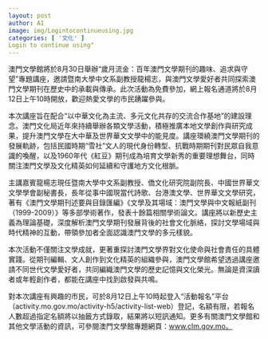 ```yaml
---
layout: post
author: AI
image: img/Logintocontinueusing.jpg
categories: [ '文化' ]
Login to continue using"
---
```

澳門文學館將於8月30日舉辦“歲月流金：百年澳門文學期刊的趣味、追求與守望”專題講座，邀請暨南大學中文系副教授龍楊志，與澳門文學愛好者共同探索澳門文學期刊在歷史中的承載與傳承。此次活動為免費參加，網上報名通道將於8月12日上午10時開放，歡迎熱愛文學的市民踴躍參與。

本次講座旨在配合“以中華文化為主流、多元文化共存的交流合作基地”的建設理念。澳門文化局近年來持續舉辦各類文學活動，積極推廣本地文學創作與研究成果，提升澳門文學在大中華及世界華文文學中的能見度。講座環繞澳門文學期刊的發展軌跡，包括民國時期“雪社”文人的現代身份轉型、抗戰時期期刊對民眾自我意識的喚醒，以及1960年代《紅豆》期刊成為培育文學新秀的重要理想舞台，同時關注澳門文學及文化精英如何延續和守護地方文化根脈。

主講嘉賓龍楊志現任暨南大學中文系副教授、僑文化研究院副院長、中國世界華文文學學會副秘書長，長年從事中國現當代詩歌、台港澳文學、世界華文文學研究，著有《澳門文學期刊述要與目錄匯編》《文學及其場域：澳門文學與中文報紙副刊（1999-2009）》等多部學術著作，發表十餘篇相關學術論文。講座將以新歷史主義為理論基礎，深度解析澳門文學期刊發展背後的社會文化脈絡，探討文學場域與時代精神的互動，帶領參加者全面認識澳門文學的多元樣貌。

本次活動不僅關注文學成就，更著重探討澳門文學界對文化使命與社會責任的具體實踐。從期刊編輯、文人創作到文化精英的組織參與，澳門文學館希望透過講座邀請不同世代文學愛好者，共同編織澳門文學的歷史記憶與文化榮光。無論是資深讀者或年輕創作者，都能在講座中找到啟發與共鳴。

對本次講座有興趣的市民，可於8月12日上午10時起登入“活動報名”平台（activity.mo.gov.mo/activity-h5/activity-list-web）登記，名額有限，若報名人數超過指定名額將以抽籤方式錄取，結果將以短訊通知。更多有關澳門文學館和其他文學活動的資訊，可參閱澳門文學館專題網頁：www.clm.gov.mo。